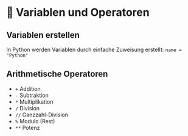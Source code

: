 # 🔧 Variablen und Operatoren

## Variablen erstellen

In Python werden Variablen durch einfache Zuweisung erstellt: `name = "Python"`

## Arithmetische Operatoren

- `+` Addition
- `-` Subtraktion
- `*` Multiplikation
- `/` Division
- `//` Ganzzahl-Division
- `%` Modulo (Rest)
- `**` Potenz